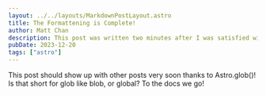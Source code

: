 ```yaml
---
layout: ../../layouts/MarkdownPostLayout.astro
title: The Formattening is Complete!
author: Matt Chan
description: This post was written two minutes after I was satisfied with the state of my blog!
pubDate: 2023-12-20
tags: ["astro"]
---
```


This post should show up with other posts very soon thanks to Astro.glob()! Is that short for glob like blob, or global? To the docs we go!
